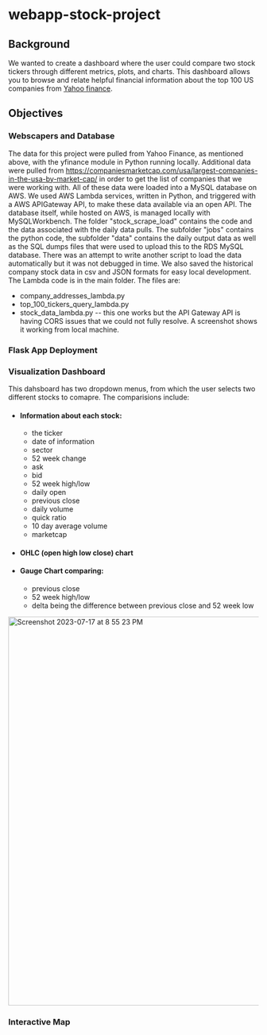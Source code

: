 # webapp-stock-project

Background
--------
We wanted to create a dashboard where the user could compare two stock tickers through different metrics, plots, and charts. This dashboard allows you to browse and relate helpful financial information about the top 100 US companies from [Yahoo finance](https://finance.yahoo.com/).

## Objectives ##

### Webscapers and Database
The data for this project were pulled from Yahoo Finance, as mentioned above, with the yfinance module in Python running locally. Additional data were pulled from https://companiesmarketcap.com/usa/largest-companies-in-the-usa-by-market-cap/ in order to get the list of companies that we were working with. All of these data were loaded into a MySQL database on AWS. We used AWS Lambda services, written in Python, and triggered with a AWS APIGateway API, to make these data available via an open API. The database itself, while hosted on AWS, is managed locally with MySQLWorkbench.
The folder "stock_scrape_load" contains the code and the data associated with the daily data pulls. The subfolder "jobs" contains the python code, the subfolder "data" contains the daily output data as well as the SQL dumps files that were used to upload this to the RDS MySQL database. There was an attempt to write another script to load the data automatically but it was not debugged in time. We also saved the historical company stock data in csv and JSON formats for easy local development.
The Lambda code is in the main folder. The files are:
* company_addresses_lambda.py
* top_100_tickers_query_lambda.py
* stock_data_lambda.py -- this one works but the API Gateway API is having CORS issues that we could not fully resolve. A screenshot shows it working from local machine.

### Flask App Deployment

### Visualization Dashboard
This dahsboard has two dropdown menus, from which the user selects two different stocks to comapre. The comparisions include:
- #### Information about each stock:
  - the ticker
  - date of information
  - sector
  - 52 week change
  - ask
  - bid
  - 52 week high/low
  - daily open
  - previous close
  - daily volume
  - quick ratio
  - 10 day average volume
  - marketcap
- #### OHLC (open high low close) chart

- #### Gauge Chart comparing:
  - previous close
  - 52 week high/low
  - delta being the difference between previous close and 52 week low

<img width="782" alt="Screenshot 2023-07-17 at 8 55 23 PM" src="https://github.com/gmitt98/webapp-stock-project/assets/127706155/33aa8a6f-d03e-4458-b308-fe91287f8aba">

### Interactive Map
